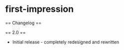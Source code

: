 # first-impression

== Changelog ==

== 2.0 ==
* Initial release - completely redesigned and rewritten
